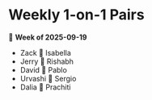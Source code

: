 # Weekly 1-on-1 Pairs
📅 **Week of 2025-09-19**

- Zack 🤝 Isabella
- Jerry 🤝 Rishabh
- David 🤝 Pablo
- Urvashi 🤝 Sergio
- Dalia 🤝 Prachiti
